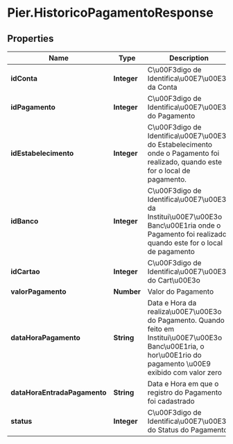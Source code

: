 # Pier.HistoricoPagamentoResponse

## Properties
Name | Type | Description | Notes
------------ | ------------- | ------------- | -------------
**idConta** | **Integer** | C\u00F3digo de Identifica\u00E7\u00E3o da Conta | [optional] 
**idPagamento** | **Integer** | C\u00F3digo de Identifica\u00E7\u00E3o do Pagamento | [optional] 
**idEstabelecimento** | **Integer** | C\u00F3digo de Identifica\u00E7\u00E3o do Estabelecimento onde o Pagamento foi realizado, quando este for o local de pagamento. | [optional] 
**idBanco** | **Integer** | C\u00F3digo de Identifica\u00E7\u00E3o da Institui\u00E7\u00E3o Banc\u00E1ria onde o Pagamento foi realizado, quando este for o local de pagamento | [optional] 
**idCartao** | **Integer** | C\u00F3digo de Identifica\u00E7\u00E3o do Cart\u00E3o | [optional] 
**valorPagamento** | **Number** | Valor do Pagamento | [optional] 
**dataHoraPagamento** | **String** | Data e Hora da realiza\u00E7\u00E3o do Pagamento. Quando feito em Institui\u00E7\u00E3o Banc\u00E1ria, o hor\u00E1rio do pagamento \u00E9 exibido com valor zero | [optional] 
**dataHoraEntradaPagamento** | **String** | Data e Hora em que o registro do Pagamento foi cadastrado | [optional] 
**status** | **Integer** | C\u00F3digo de Identifica\u00E7\u00E3o do Status do Pagamento | [optional] 


